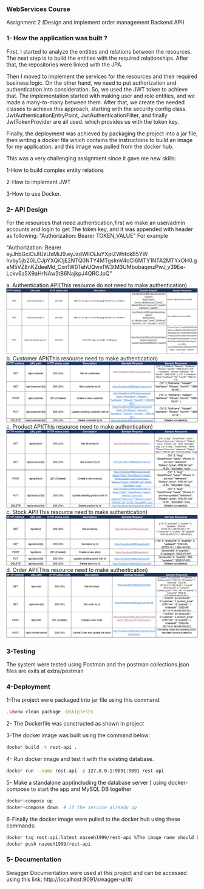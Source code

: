 ### WebServices Course
Assignment 2 (Design and implement order management Backend API)

### 1- How the application was built ?
First, I started to analyze the entities and relations between the resources.
The next step is to build the entities with the required relationships.
After that, the repositories were linked with the JPA.

Then I moved to implement the services for the resources and their required business logic.
On the other hand, we need to put authorization and authentication into consideration.
So, we used the JWT token to achieve that.
The implementation started with making user and role entities, and we made a many-to-many between them.
After that, we create the needed classes to achieve this approach, starting with the security config class.
JwtAuthenticationEntryPoint, JwtAuthenticationFilter, and finally JwtTokenProvider are all used.
which provides us with the token key.

Finally, the deployment was achieved by packaging the project into a jar file, then writing a docker file which contains the instructions to build an image for my application.
and this image was pulled from the docker hub.

This was a very challenging assignment since it gave me new skills:

1-How to build complex entity relations

2-How to implement JWT

3-How to use Docker.
### 2- API Design

For the resources that need authentication,first we make an user/admin accounts and login to get The token key, and it was appended with header as following:
"Authorization: Bearer TOKEN_VALUE"
For example

"Authorization: Bearer eyJhbGciOiJIUzUxMiJ9.eyJzdWIiOiJuYXplZWhfckB5YW
hvby5jb20iLCJpYXQiOjE2NTQ0NTY4MTgsImV4cCI6MTY1NTA2MTYxOH0.geM5VZ8nKZdeeMd_Cxn1W0TehUQwxfW3tM3UMbobaqmzPwJ_v39Ee-Lckv6a5X9aHrNAw5tB6NajkpJ4QRCJpQ"

a. Authentication API(This resource do not need to make authentication)
![img.png](extra/design/Auth_API_Design.png)
b. Customer API(This resource need to make authentication)
![img.png](extra/design/Customer_API_Design.png)
c. Product API(This resource need to make authentication)
![img.png](extra/design/Prodcut_API_Design.png)
c. Stock API(This resource need to make authentication)
![img.png](extra/design/Stock_API_Design.png)
d. Order API(This resource need to make authentication)
![img.png](extra/design/Order_API_Design.png)

### 3-Testing
The system were tested using Postman and the postman collections json files are exits at extra/postman

### 4-Deployment
1-The project were packaged into jar file using this command: 
```bash
.\mvnw clean package -DskipTests
```
2- The Dockerfile was constructed as shown in project

3-The docker image was built using the command below: 
```bash
docker build -t rest-api .
```
4- Run docker image and test it with the existing database.
```bash
docker run --name rest-api -p 127.0.0.1:9091:9091 rest-api
```
5- Make a standalone app(including the database server ) using docker-compose to start the app and MySQL DB together
```bash
docker-compose up
docker-compose down  # if the service already up
```
6-Finally the docker image were pulled to the docker hub using these commands:

```bash
docker tag rest-api:latest nazeeh1999/rest-api %The image name should be as repo name in dockerHub
docker push nazeeh1999/rest-api
```

### 5- Documentation
Swagger Documentation were used at this project and can be accessed using this link: 
http://localhost:9091/swagger-ui/#/